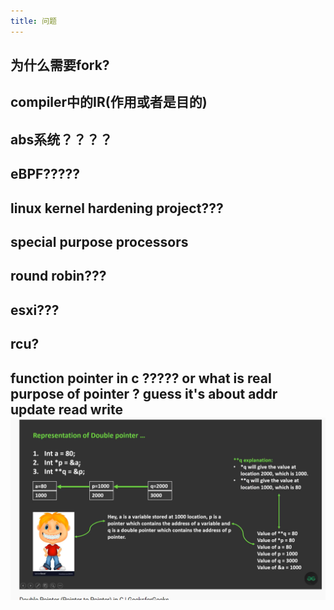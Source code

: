 ```yaml
---
title: 问题
---
```


## 为什么需要fork?
## compiler中的IR(作用或者是目的)
## abs系统？？？？
## eBPF?????
## linux kernel hardening project???
## special purpose processors
## round robin???
## esxi???
## rcu?
## function pointer in c ????? or what is real purpose of pointer ? guess it's about addr update read write ![image.png](../assets/pages_问题_1616154812736_0.png)
